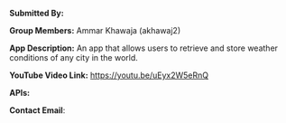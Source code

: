 **Submitted By:** 

**Group Members:** Ammar Khawaja (akhawaj2)

**App Description:** An app that allows users to retrieve and store weather conditions of any city in the world.

**YouTube Video Link:** https://youtu.be/uEyx2W5eRnQ

**APIs:**

**Contact Email**: 